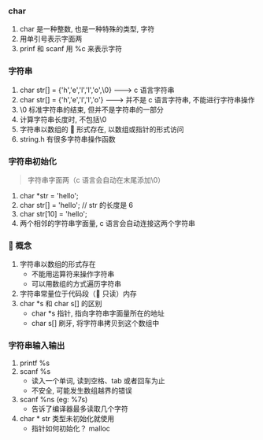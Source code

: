 ### char

1. char 是一种整数, 也是一种特殊的类型, 字符
2. 用单引号表示字面两
3. prinf 和 scanf 用 %c 来表示字符

### 字符串

1. char str[] = {'h','e','l','l','o',\0} ---> c 语言字符串
2. char str[] = {'h','e','l','l','o'} ---> 并不是 c 语言字符串, 不能进行字符串操作
3. \0 标准字符串的结束, 但并不是字符串的一部分
4. 计算字符串长度时, 不包括\0
5. 字符串以数组的  形式存在, 以数组或指针的形式访问
6. string.h 有很多字符串操作函数

### 字符串初始化

> 字符串字面两（c 语言会自动在末尾添加\0）

1. char \*str = 'hello';
2. char str[] = 'hello'; // str 的长度是 6
3. char str[10] = 'hello';
4. 两个相邻的字符串字面量, c 语言会自动连接这两个字符串

###  概念

1. 字符串以数组的形式存在
   - 不能用运算符来操作字符串
   - 可以用数组的方式遍历字符串
2. 字符串常量位于代码段（ 只读）内存
3. char \*s 和 char s[] 的区别
   - char \*s 指针, 指向字符串字面量所在的地址
   - char s[] 刷牙, 将字符串拷贝到这个数组中

### 字符串输入输出

1. printf %s
2. scanf %s
   - 读入一个单词, 读到空格、tab 或者回车为止
   - 不安全, 可能发生数组越界的错误
3. scanf %ns (eg: %7s)
   - 告诉了编译器最多读取几个字符
4. char \* str 类型未初始化就使用
   - 指针如何初始化？  malloc
